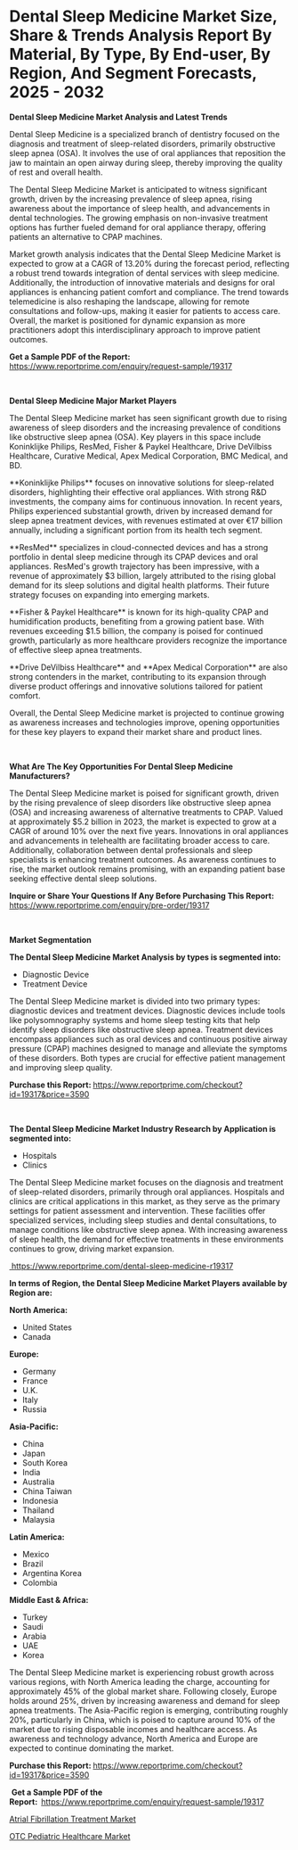 <p><h1>Dental Sleep Medicine Market Size, Share & Trends Analysis Report By Material, By Type, By End-user, By Region, And Segment Forecasts, 2025 - 2032</h1></p><p><strong>Dental Sleep Medicine Market Analysis and Latest Trends</strong></p>
<p><p>Dental Sleep Medicine is a specialized branch of dentistry focused on the diagnosis and treatment of sleep-related disorders, primarily obstructive sleep apnea (OSA). It involves the use of oral appliances that reposition the jaw to maintain an open airway during sleep, thereby improving the quality of rest and overall health.</p><p>The Dental Sleep Medicine Market is anticipated to witness significant growth, driven by the increasing prevalence of sleep apnea, rising awareness about the importance of sleep health, and advancements in dental technologies. The growing emphasis on non-invasive treatment options has further fueled demand for oral appliance therapy, offering patients an alternative to CPAP machines.</p><p>Market growth analysis indicates that the Dental Sleep Medicine Market is expected to grow at a CAGR of 13.20% during the forecast period, reflecting a robust trend towards integration of dental services with sleep medicine. Additionally, the introduction of innovative materials and designs for oral appliances is enhancing patient comfort and compliance. The trend towards telemedicine is also reshaping the landscape, allowing for remote consultations and follow-ups, making it easier for patients to access care. Overall, the market is positioned for dynamic expansion as more practitioners adopt this interdisciplinary approach to improve patient outcomes.</p></p>
<p><strong>Get a Sample PDF of the Report:&nbsp;</strong> <a href="https://www.reportprime.com/enquiry/request-sample/19317?utm_campaign=2112&utm_medium=2&utm_source=Github&utm_content=ia&utm_term=19032025&utm_id=dental-sleep-medicine">https://www.reportprime.com/enquiry/request-sample/19317</a></p>
<p>&nbsp;</p>
<p><strong>Dental Sleep Medicine Major Market Players</strong></p>
<p><p>The Dental Sleep Medicine market has seen significant growth due to rising awareness of sleep disorders and the increasing prevalence of conditions like obstructive sleep apnea (OSA). Key players in this space include Koninklijke Philips, ResMed, Fisher & Paykel Healthcare, Drive DeVilbiss Healthcare, Curative Medical, Apex Medical Corporation, BMC Medical, and BD.</p><p>**Koninklijke Philips** focuses on innovative solutions for sleep-related disorders, highlighting their effective oral appliances. With strong R&D investments, the company aims for continuous innovation. In recent years, Philips experienced substantial growth, driven by increased demand for sleep apnea treatment devices, with revenues estimated at over €17 billion annually, including a significant portion from its health tech segment.</p><p>**ResMed** specializes in cloud-connected devices and has a strong portfolio in dental sleep medicine through its CPAP devices and oral appliances. ResMed's growth trajectory has been impressive, with a revenue of approximately $3 billion, largely attributed to the rising global demand for its sleep solutions and digital health platforms. Their future strategy focuses on expanding into emerging markets.</p><p>**Fisher & Paykel Healthcare** is known for its high-quality CPAP and humidification products, benefiting from a growing patient base. With revenues exceeding $1.5 billion, the company is poised for continued growth, particularly as more healthcare providers recognize the importance of effective sleep apnea treatments.</p><p>**Drive DeVilbiss Healthcare** and **Apex Medical Corporation** are also strong contenders in the market, contributing to its expansion through diverse product offerings and innovative solutions tailored for patient comfort.</p><p>Overall, the Dental Sleep Medicine market is projected to continue growing as awareness increases and technologies improve, opening opportunities for these key players to expand their market share and product lines.</p></p>
<p>&nbsp;</p>
<p><strong>What Are The Key Opportunities For Dental Sleep Medicine Manufacturers?</strong></p>
<p><p>The Dental Sleep Medicine market is poised for significant growth, driven by the rising prevalence of sleep disorders like obstructive sleep apnea (OSA) and increasing awareness of alternative treatments to CPAP. Valued at approximately $5.2 billion in 2023, the market is expected to grow at a CAGR of around 10% over the next five years. Innovations in oral appliances and advancements in telehealth are facilitating broader access to care. Additionally, collaboration between dental professionals and sleep specialists is enhancing treatment outcomes. As awareness continues to rise, the market outlook remains promising, with an expanding patient base seeking effective dental sleep solutions.</p></p>
<p><strong>Inquire or Share Your Questions If Any Before Purchasing This Report:</strong> <a href="https://www.reportprime.com/enquiry/pre-order/19317?utm_campaign=2112&utm_medium=2&utm_source=Github&utm_content=ia&utm_term=19032025&utm_id=dental-sleep-medicine">https://www.reportprime.com/enquiry/pre-order/19317</a></p>
<p>&nbsp;</p>
<p><strong>Market Segmentation</strong></p>
<p><strong>The Dental Sleep Medicine Market Analysis by types is segmented into:</strong></p>
<p><ul><li>Diagnostic Device</li><li>Treatment Device</li></ul></p>
<p><p>The Dental Sleep Medicine market is divided into two primary types: diagnostic devices and treatment devices. Diagnostic devices include tools like polysomnography systems and home sleep testing kits that help identify sleep disorders like obstructive sleep apnea. Treatment devices encompass appliances such as oral devices and continuous positive airway pressure (CPAP) machines designed to manage and alleviate the symptoms of these disorders. Both types are crucial for effective patient management and improving sleep quality.</p></p>
<p><strong>Purchase this Report:&nbsp;</strong><a href="https://www.reportprime.com/checkout?id=19317&price=3590&utm_campaign=2112&utm_medium=2&utm_source=Github&utm_content=ia&utm_term=19032025&utm_id=dental-sleep-medicine">https://www.reportprime.com/checkout?id=19317&price=3590</a></p>
<p>&nbsp;</p>
<p><strong>The Dental Sleep Medicine Market Industry Research by Application is segmented into:</strong></p>
<p><ul><li>Hospitals</li><li>Clinics</li></ul></p>
<p><p>The Dental Sleep Medicine market focuses on the diagnosis and treatment of sleep-related disorders, primarily through oral appliances. Hospitals and clinics are critical applications in this market, as they serve as the primary settings for patient assessment and intervention. These facilities offer specialized services, including sleep studies and dental consultations, to manage conditions like obstructive sleep apnea. With increasing awareness of sleep health, the demand for effective treatments in these environments continues to grow, driving market expansion.</p></p>
<p><a href="https://www.reportprime.com/dental-sleep-medicine-r19317?utm_campaign=2112&utm_medium=2&utm_source=Github&utm_content=ia&utm_term=19032025&utm_id=dental-sleep-medicine">&nbsp;https://www.reportprime.com/dental-sleep-medicine-r19317</a></p>
<p><strong>In terms of Region, the Dental Sleep Medicine Market Players available by Region are:</strong></p>
<p>
    <p> <strong> North America: </strong>
        <ul>
            <li>United States</li>
            <li>Canada</li>
        </ul>
        </p> 
    <p> <strong> Europe: </strong>
        <ul>
            <li>Germany</li>
            <li>France</li>
            <li>U.K.</li>
            <li>Italy</li>
            <li>Russia</li>
        </ul>
        </p> 
    <p> <strong> Asia-Pacific: </strong>
        <ul>
            <li>China</li>
            <li>Japan</li>
            <li>South Korea</li>
            <li>India</li>
            <li>Australia</li>
            <li>China Taiwan</li>
            <li>Indonesia</li>
            <li>Thailand</li>
            <li>Malaysia</li>
        </ul>
        </p> 
    <p> <strong> Latin America: </strong>
        <ul>
            <li>Mexico</li>
            <li>Brazil</li>
            <li>Argentina Korea</li>
            <li>Colombia</li>
        </ul>
        </p> 
    <p> <strong> Middle East & Africa: </strong>
        <ul>
            <li>Turkey</li>
            <li>Saudi</li>
            <li>Arabia</li>
            <li>UAE</li>
            <li>Korea</li>
        </ul>
    </p>
    </p>
<p><p>The Dental Sleep Medicine market is experiencing robust growth across various regions, with North America leading the charge, accounting for approximately 45% of the global market share. Following closely, Europe holds around 25%, driven by increasing awareness and demand for sleep apnea treatments. The Asia-Pacific region is emerging, contributing roughly 20%, particularly in China, which is poised to capture around 10% of the market due to rising disposable incomes and healthcare access. As awareness and technology advance, North America and Europe are expected to continue dominating the market.</p></p>
<p><strong>Purchase this Report: </strong><a href="https://www.reportprime.com/checkout?id=19317&price=3590&utm_campaign=2112&utm_medium=2&utm_source=Github&utm_content=ia&utm_term=19032025&utm_id=dental-sleep-medicine">https://www.reportprime.com/checkout?id=19317&price=3590</a></p>
<p>&nbsp;<strong>Get a Sample PDF of the Report:&nbsp;&nbsp;</strong><a href="https://www.reportprime.com/enquiry/request-sample/19317?utm_campaign=2112&utm_medium=2&utm_source=Github&utm_content=ia&utm_term=19032025&utm_id=dental-sleep-medicine">https://www.reportprime.com/enquiry/request-sample/19317</a></p>
<p><strong></strong></p>
<p><p><a href="https://github.com/noppbebawy/Market-Research-Report-List-1/blob/main/atrial-fibrillation-treatment-market.md?utm_campaign=2112&utm_medium=2&utm_source=Github&utm_content=ia&utm_term=19032025&utm_id=dental-sleep-medicine">Atrial Fibrillation Treatment Market</a></p><p><a href="https://github.com/efialiurca/Market-Research-Report-List-1/blob/main/otc-pediatric-healthcare-market.md?utm_campaign=2112&utm_medium=2&utm_source=Github&utm_content=ia&utm_term=19032025&utm_id=dental-sleep-medicine">OTC Pediatric Healthcare Market</a></p></p>